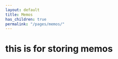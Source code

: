 ```yaml
---
layout: default
title: Memos
has_children: true
permalink: "/pages/memos/"
---
```



# this is for storing memos

